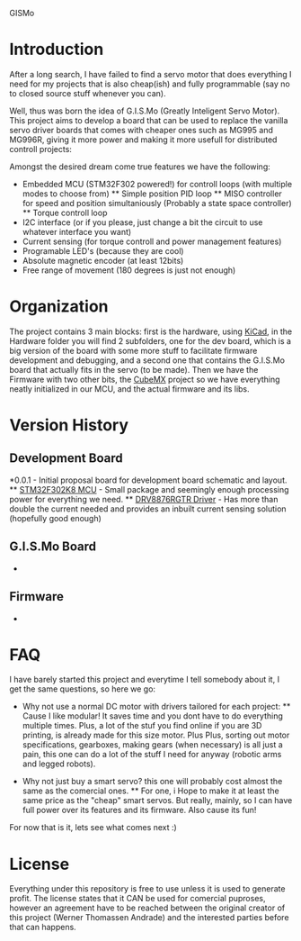 GISMo

# Introduction
After a long search, I have failed to find a servo motor that does everything I need for my projects that is also cheap(ish) and fully programmable (say no to closed source stuff whenever you can).

Well, thus was born the idea of G.I.S.Mo (Greatly Inteligent Servo Motor). This project aims to develop a board that can be used to replace the vanilla servo driver boards that comes with cheaper ones such as MG995 and MG996R, giving it more power and making it more usefull for distributed controll projects:

Amongst the desired dream come true features we have the following:
* Embedded MCU (STM32F302 powered!) for controll loops (with multiple modes to choose from)
** Simple position PID loop
** MISO controller for speed and position simultaniously (Probably a state space controller)
** Torque controll loop
* I2C interface (or if you please, just change a bit the circuit to use whatever interface you want)
* Current sensing (for torque controll and power management features)
* Programable LED's (because they are cool)
* Absolute magnetic encoder (at least 12bits)
* Free range of movement (180 degrees is just not enough)

# Organization
The project contains 3 main blocks: first is the hardware, using [KiCad](https://kicad-pcb.org/), in the Hardware folder you will find 2 subfolders, one for the dev board, which is a big version of the board with some more stuff to facilitate firmware development and debugging, and a second one that contains the G.I.S.Mo board that actually fits in the servo (to be made).
Then we have the Firmware with two other bits, the [CubeMX](https://www.st.com/en/development-tools/stm32cubemx.html) project so we have everything neatly initialized in our MCU, and the actual firmware and its libs.


# Version History
## Development Board
*0.0.1 - Initial proposal board for development board schematic and layout.
** [STM32F302K8 MCU](https://www.st.com/en/microcontrollers-microprocessors/stm32f302k8.html) - Small package and seemingly enough processing power for everything we need.
** [DRV8876RGTR Driver](https://www.ti.com/store/ti/en/p/product/?p=DRV8876RGTR) - Has more than double the current needed and provides an inbuilt current sensing solution (hopefully good enough)
## G.I.S.Mo Board
-
## Firmware
-

# FAQ
I have barely started this project and everytime I tell somebody about it, I get the same questions, so here we go:

* Why not use a normal DC motor with drivers tailored for each project:
** Cause I like modular! It saves time and you dont have to do everything multiple times. Plus, a lot of the stuf you find online if you are 3D printing, is already made for this size motor. Plus Plus, sorting out motor specifications, gearboxes, making gears (when necessary) is all just a pain, this one can do a lot of the stuff I need for anyway (robotic arms and legged robots).

* Why not just buy a smart servo? this one will probably cost almost the same as the comercial ones.
** For one, i Hope to make it at least the same price as the "cheap" smart servos. But really, mainly, so I can have full power over its features and its firmware. Also cause its fun!

For now that is it, lets see what comes next :)

# License
Everything under this repository is free to use unless it is used to generate profit. The license states that it CAN be used for comercial puproses, however an agreement have to be reached between the original creator of this project (Werner Thomassen Andrade) and the interested parties before that can happens.